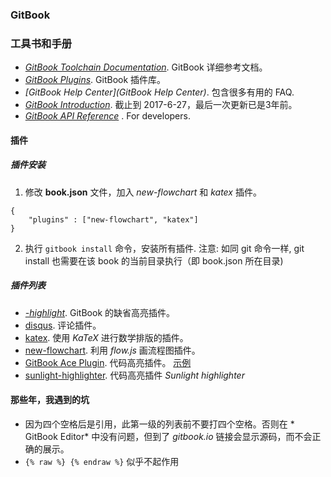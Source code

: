 ### GitBook

### 工具书和手册
* *[GitBook Toolchain Documentation](https://www.gitbook.com/book/gitbookio/docs-toolchain/details)*. GitBook 详细参考文档。
* *[GitBook Plugins](https://plugins.gitbook.com/)*. GitBook 插件库。
* *[GitBook Help Center](GitBook Help Center)*. 包含很多有用的 FAQ.
* *[GitBook Introduction](https://mlewistw.gitbooks.io/gitbook-introduction/content/)*. 截止到 2017-6-27，最后一次更新已是3年前。
* *[GitBook API Reference](https://developer.gitbook.com/)* . For developers.

#### 插件

##### 插件安装
1. 修改 **book.json** 文件，加入 *new-flowchart* 和 *katex* 插件。
```
{
    "plugins" : ["new-flowchart", "katex"]
}
```
2. 执行 `gitbook install` 命令，安装所有插件. 注意: 如同 git 命令一样, git install 也需要在该 book 的当前目录执行（即 book.json 所在目录)

##### 插件列表
* *[-highlight](https://plugins.gitbook.com/plugin/highlight)*. GitBook 的缺省高亮插件。
* [disqus](https://plugins.gitbook.com/plugin/disqus). 评论插件。
* [katex](https://plugins.gitbook.com/plugin/katex). 使用 *KaTeX* 进行数学排版的插件。
* [new-flowchart](https://plugins.gitbook.com/plugin/new-flowchart). 利用 *flow.js* 画流程图插件。
* [GitBook Ace Plugin](https://github.com/ymcatar/gitbook-plugin-ace "Ace"). 代码高亮插件。 [示例](https://ymcatar.gitbooks.io/gitbook-test/content/testing_ace.html)
* [sunlight-highlighter](https://plugins.gitbook.com/plugin/sunlight-highlighter). 代码高亮插件 *Sunlight highlighter*







#### 那些年，我遇到的坑
* 因为四个空格后是引用，此第一级的列表前不要打四个空格。否则在 * GitBook Editor* 中没有问题，但到了 *gitbook.io* 链接会显示源码，而不会正确的展示。
* `{% raw %} {% endraw %}` 似乎不起作用
    
